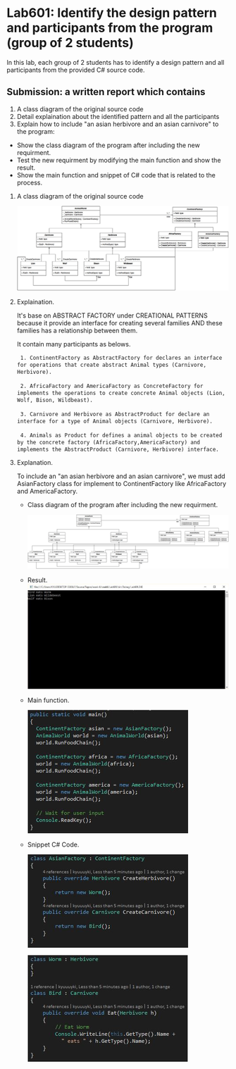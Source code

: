 # Lab601: Identify the design pattern and participants from the program (group of 2 students)

In this lab, each group of 2 students has to identify a design pattern and all participants 
from the provided C# source code. 

## Submission: a written report which contains

1. A class diagram of the original source code
2. Detail explaination about the identified pattern and all the participants
3. Explain how to include "an asian herbivore and an asian carnivore" to the program: 
  - Show the class diagram of the program after including the new requirment.
  - Test the new requirment by modifying the main function and show the result.
  - Show the main function and snippet of C# code that is related to the process.

1. A class diagram of the original source code

	![bfdi](https://raw.githubusercontent.com/cpe200-158-sec1-0559/week-6/master/week6/Lab601/LAB601BF.jpg)

2. Explaination.
	
	It's base on ABSTRACT FACTORY under CREATIONAL PATTERNS because it provide an interface for creating several families AND these families has a relationship between them. 

	It contain many participants as belows.

		1. ContinentFactory as AbstractFactory for declares an interface for operations that create abstract Animal types (Carnivore, Herbivore).

		2. AfricaFactory and AmericaFactory as ConcreteFactory for implements the operations to create concrete Animal objects (Lion, Wolf, Bison, Wildbeast).

		3. Carnivore and Herbivore as AbstractProduct for declare an interface for a type of Animal objects (Carnivore, Herbivore).

		4. Animals as Product for defines a animal objects to be created by the concrete factory (AfricaFactory,AmericaFactory) and implements the AbstractProduct (Carnivore, Herbivore) interface.

3. Explanation.
	
	To include an "an asian herbivore and an asian carnivore", we must add AsianFactory class for implement to ContinentFactory like AfricaFactory and AmericaFactory.
	- Class diagram of the program after including the new requirment.

		![afdi](https://raw.githubusercontent.com/cpe200-158-sec1-0559/week-6/master/week6/Lab601/LAB602AF.jpg)

	- Result.
		![rest](https://raw.githubusercontent.com/cpe200-158-sec1-0559/week-6/master/week6/Lab601/res.JPG)
	- Main function.

		![mn](https://raw.githubusercontent.com/cpe200-158-sec1-0559/week-6/master/week6/Lab601/mnfn.JPG)
	- Snippet C# Code.

		![snip1](https://raw.githubusercontent.com/cpe200-158-sec1-0559/week-6/master/week6/Lab601/snip1.JPG)

		![snip2](https://raw.githubusercontent.com/cpe200-158-sec1-0559/week-6/master/week6/Lab601/snip2.JPG)

